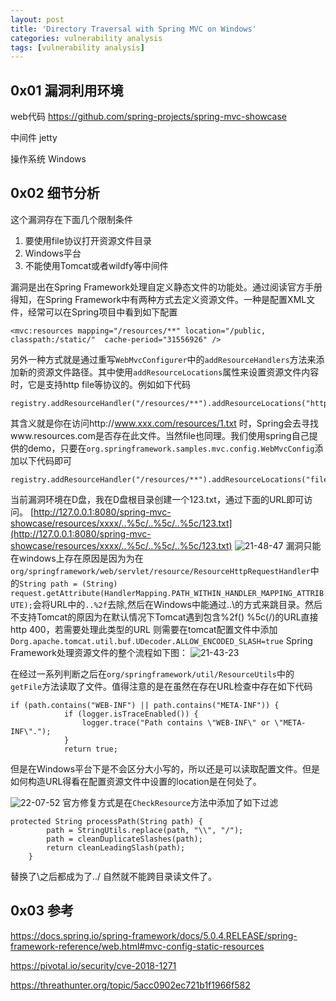 ```yaml
---
layout: post
title: 'Directory Traversal with Spring MVC on Windows'
categories: vulnerability analysis
tags: [vulnerability analysis]
---
```


## 0x01 漏洞利用环境

web代码 https://github.com/spring-projects/spring-mvc-showcase

中间件 jetty

操作系统 Windows

## 0x02 细节分析

这个漏洞存在下面几个限制条件
1. 要使用file协议打开资源文件目录
2. Windows平台
3. 不能使用Tomcat或者wildfy等中间件

漏洞是出在Spring Framework处理自定义静态文件的功能处。通过阅读官方手册得知，在Spring Framework中有两种方式去定义资源文件。一种是配置XML文件，经常可以在Spring项目中看到如下配置
```
<mvc:resources mapping="/resources/**" location="/public, classpath:/static/"  cache-period="31556926" />
```
另外一种方式就是通过重写```WebMvcConfigurer```中的```addResourceHandlers```方法来添加新的资源文件路径。其中使用```addResourceLocations```属性来设置资源文件内容时，它是支持http file等协议的。例如如下代码
```
registry.addResourceHandler("/resources/**").addResourceLocations("http://www.resources.com/","/resources/");
```
其含义就是你在访问http://www.xxx.com/resources/1.txt 时，Spring会去寻找www.resources.com是否存在此文件。当然file也同理。我们使用spring自己提供的demo，只要在```org.springframework.samples.mvc.config.WebMvcConfig```添加以下代码即可
```
registry.addResourceHandler("/resources/**").addResourceLocations("file:///D:/static/","/resources/");
```
当前漏洞环境在D盘，我在D盘根目录创建一个123.txt，通过下面的URL即可访问。 [http://127.0.0.1:8080/spring-mvc-showcase/resources/xxxx/..%5c/..%5c/..%5c/123.txt](http://127.0.0.1:8080/spring-mvc-showcase/resources/xxxx/..%5c/..%5c/..%5c/123.txt)
![21-48-47](http://ogmho3r7t.bkt.clouddn.com/2018-04-11-21-48-47.jpg)
漏洞只能在windows上存在原因是因为为在```org/springframework/web/servlet/resource/ResourceHttpRequestHandler```中的```String path = (String) request.getAttribute(HandlerMapping.PATH_WITHIN_HANDLER_MAPPING_ATTRIBUTE);```会将URL中的```..%2f```去除,然后在Windows中能通过..\的方式来跳目录。然后不支持Tomcat的原因为在默认情况下Tomcat遇到包含%2f(\) %5c(/)的URL直接http 400，若需要处理此类型的URL 则需要在tomcat配置文件中添加```Dorg.apache.tomcat.util.buf.UDecoder.ALLOW_ENCODED_SLASH=true```   Spring Framework处理资源文件的整个流程如下图：
![21-43-23](http://ogmho3r7t.bkt.clouddn.com/2018-04-11-21-43-23.jpg)

在经过一系列判断之后在```org/springframework/util/ResourceUtils```中的```getFile```方法读取了文件。值得注意的是在虽然在存在URL检查中存在如下代码
```
if (path.contains("WEB-INF") || path.contains("META-INF")) {
			if (logger.isTraceEnabled()) {
				logger.trace("Path contains \"WEB-INF\" or \"META-INF\".");
			}
			return true;
```
但是在Windows平台下是不会区分大小写的，所以还是可以读取配置文件。但是如何构造URL得看在配置资源文件中设置的location是在何处了。
![22-07-52](http://ogmho3r7t.bkt.clouddn.com/2018-04-11-22-07-52.jpg)
官方修复方式是在```CheckResource```方法中添加了如下过滤
```
protected String processPath(String path) {
		path = StringUtils.replace(path, "\\", "/");
		path = cleanDuplicateSlashes(path);
		return cleanLeadingSlash(path);
	}
```
替换了\之后都成为了../ 自然就不能跨目录读文件了。

## 0x03 参考

https://docs.spring.io/spring-framework/docs/5.0.4.RELEASE/spring-framework-reference/web.html#mvc-config-static-resources

https://pivotal.io/security/cve-2018-1271

https://threathunter.org/topic/5acc0902ec721b1f1966f582




